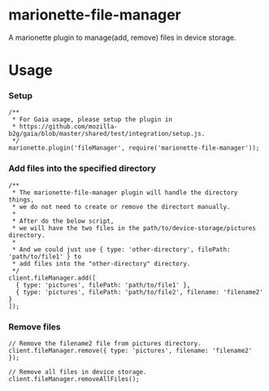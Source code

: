 # marionette-file-manager

A marionette plugin to manage(add, remove) files in device storage.

# Usage

### Setup
```
/**
 * For Gaia usage, please setup the plugin in
 * https://github.com/mozilla-b2g/gaia/blob/master/shared/test/integration/setup.js.
 */
marionette.plugin('fileManager', require('marionette-file-manager'));
```

### Add files into the specified directory
```
/**
 * The marionette-file-manager plugin will handle the directory things,
 * we do not need to create or remove the directort manually.
 *
 * After do the below script,
 * we will have the two files in the path/to/device-storage/pictures directory.
 *
 * And we could just use { type: 'other-directory', filePath: 'path/to/file1' } to
 * add files into the "other-directory" directory.
 */
client.fileManager.add([
  { type: 'pictures', filePath: 'path/to/file1' },
  { type: 'pictures', filePath: 'path/to/file2', filename: 'filename2' }
]);
```

### Remove files
```
// Remove the filename2 file from pictures directory.
client.fileManager.remove({ type: 'pictures', filename: 'filename2' });

// Remove all files in device storage.
client.fileManager.removeAllFiles();
```
